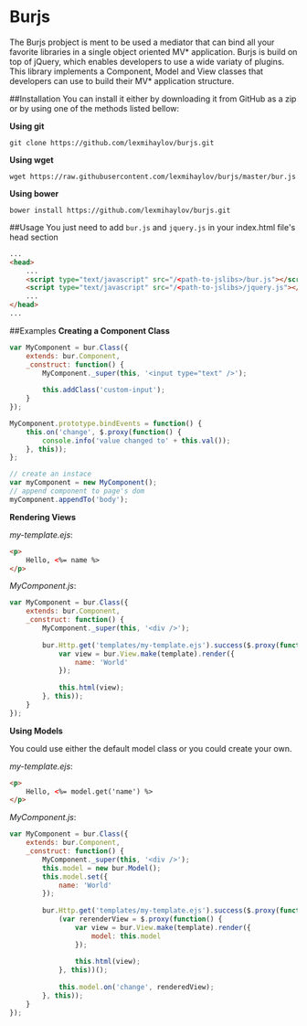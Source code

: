 Burjs
=======
The Burjs probject is ment to be used a mediator that can bind all your favorite libraries in a single object oriented
MV* application. Burjs is build on top of jQuery, which enables developers to use a wide variaty of plugins. This library implements a Component, Model and View classes that developers can use to build their MV* application structure.

##Installation
You can install it either by downloading it from GitHub as a zip or by using one of the methods listed bellow:

__Using git__

    git clone https://github.com/lexmihaylov/burjs.git
    
__Using wget__

    wget https://raw.githubusercontent.com/lexmihaylov/burjs/master/bur.js

__Using bower__

    bower install https://github.com/lexmihaylov/burjs.git
    
##Usage
You just need to add `bur.js` and `jquery.js` in your index.html file's head section
```html
...
<head>
    ...
    <script type="text/javascript" src="/<path-to-jslibs>/bur.js"></script>
    <script type="text/javascript" src="/<path-to-jslibs>/jquery.js"></script>
    ...
</head>
...
```
##Examples
__Creating a Component Class__
```javascript
var MyComponent = bur.Class({
    extends: bur.Component,
    _construct: function() {
        MyComponent._super(this, '<input type="text" />');
        
        this.addClass('custom-input');
    }
});

MyComponent.prototype.bindEvents = function() {
    this.on('change', $.proxy(function() {
        console.info('value changed to' + this.val());
    }, this));
};

// create an instace
var myComponent = new MyComponent();
// append component to page's dom
myComponent.appendTo('body');
```
__Rendering Views__

_my-template.ejs_:
```html
<p>
    Hello, <%= name %>
</p>
```
_MyComponent.js_:
```javascript
var MyComponent = bur.Class({
    extends: bur.Component,
    _construct: function() {
        MyComponent._super(this, '<div />');
        
        bur.Http.get('templates/my-template.ejs').success($.proxy(function(template) {
            var view = bur.View.make(template).render({
                name: 'World'
            });
            
            this.html(view);
        }, this));
    }
});
```
__Using Models__

You could use either the default model class or you could create your own.

_my-template.ejs_:
```html
<p>
    Hello, <%= model.get('name') %>
</p>
```
_MyComponent.js_:
```javascript
var MyComponent = bur.Class({
    extends: bur.Component,
    _construct: function() {
        MyComponent._super(this, '<div />');
        this.model = new bur.Model();
        this.model.set({
            name: 'World'
        });
        
        bur.Http.get('templates/my-template.ejs').success($.proxy(function(template) {
            (var rerenderView = $.proxy(function() {
                var view = bur.View.make(template).render({
                    model: this.model
                });
                
                this.html(view);
            }, this))();
            
            this.model.on('change', renderedView);
        }, this));
    }
});
```
